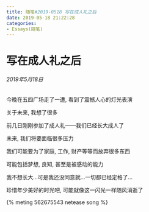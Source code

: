 ```yaml
---
title: 随笔#2019-0518 写在成人礼之后
date: 2019-05-18 21:22:28
categories:
- Essays(随笔)
---
```


# 写在成人礼之后

###### 2019年5月18日

今晚在五四广场走了一遭, 看到了震撼人心的灯光表演

关于未来, 我想了很多

前几日刚刚参加了成人礼——我们已经长大成人了

未来, 我们将要面临很多压力

我们可能要为了家庭, 工作, 财产等等而放弃很多东西

可能包括梦想, 良知, 甚至是被感动的能力

我不想长大...可是我还没同意就...一切都已经定格了...

珍惜年少美好的时光吧, 可能就像这一闪光一样随风消逝了

{% meting 562675543 netease song %}

